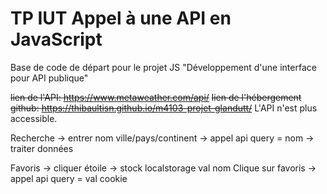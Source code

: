 # TP IUT Appel à une API en JavaScript
Base de code de départ pour le projet JS "Développement d'une interface pour API publique"

~~lien de l'API: https://www.metaweather.com/api/~~
~~lien de l'hébergement github: https://thibaultisn.github.io/m4103-projet-glandutt/~~
L'API n'est plus accessible.

Recherche -> entrer nom ville/pays/continent -> appel api query = nom -> traiter données

Favoris -> cliquer étoile -> stock localstorage val nom
Clique sur favoris -> appel api query = val cookie
